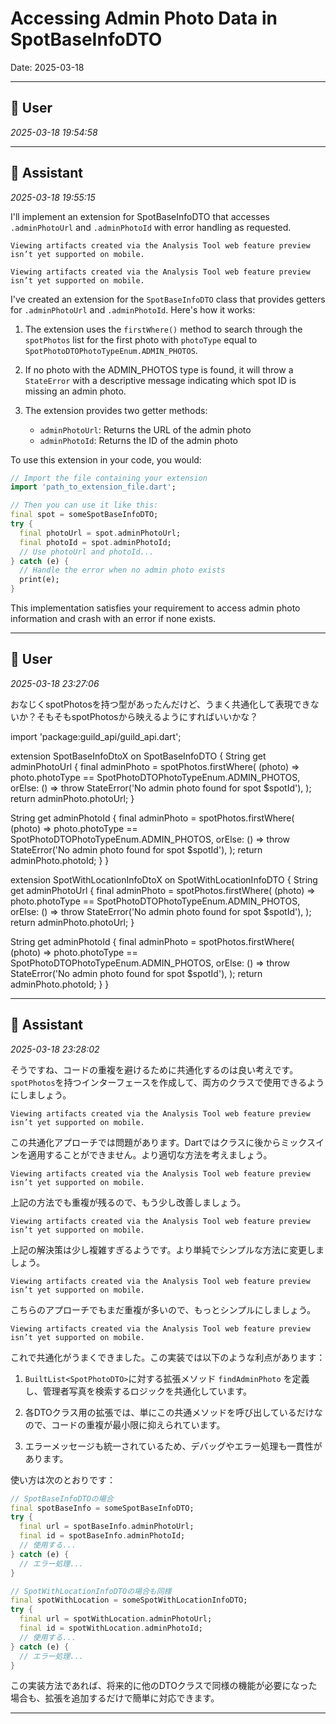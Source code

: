 # Accessing Admin Photo Data in SpotBaseInfoDTO

Date: 2025-03-18

---

## 👤 User
*2025-03-18 19:54:58*



---

## 🤖 Assistant
*2025-03-18 19:55:15*

I'll implement an extension for SpotBaseInfoDTO that accesses `.adminPhotoUrl` and `.adminPhotoId` with error handling as requested.
```
Viewing artifacts created via the Analysis Tool web feature preview isn’t yet supported on mobile.
```


```
Viewing artifacts created via the Analysis Tool web feature preview isn’t yet supported on mobile.
```



I've created an extension for the `SpotBaseInfoDTO` class that provides getters for `.adminPhotoUrl` and `.adminPhotoId`. Here's how it works:

1. The extension uses the `firstWhere()` method to search through the `spotPhotos` list for the first photo with `photoType` equal to `SpotPhotoDTOPhotoTypeEnum.ADMIN_PHOTOS`.

2. If no photo with the ADMIN_PHOTOS type is found, it will throw a `StateError` with a descriptive message indicating which spot ID is missing an admin photo.

3. The extension provides two getter methods:
   - `adminPhotoUrl`: Returns the URL of the admin photo
   - `adminPhotoId`: Returns the ID of the admin photo

To use this extension in your code, you would:

```dart
// Import the file containing your extension
import 'path_to_extension_file.dart';

// Then you can use it like this:
final spot = someSpotBaseInfoDTO;
try {
  final photoUrl = spot.adminPhotoUrl;
  final photoId = spot.adminPhotoId;
  // Use photoUrl and photoId...
} catch (e) {
  // Handle the error when no admin photo exists
  print(e);
}
```

This implementation satisfies your requirement to access admin photo information and crash with an error if none exists.

---

## 👤 User
*2025-03-18 23:27:06*

おなじくspotPhotosを持つ型があったんだけど、うまく共通化して表現できないか？そもそもspotPhotosから映えるようにすればいいかな？

import 'package:guild_api/guild_api.dart';

extension SpotBaseInfoDtoX on SpotBaseInfoDTO {
  String get adminPhotoUrl {
    final adminPhoto = spotPhotos.firstWhere(
      (photo) =&gt; photo.photoType == SpotPhotoDTOPhotoTypeEnum.ADMIN_PHOTOS,
      orElse: () =&gt; throw StateError('No admin photo found for spot $spotId'),
    );
    return adminPhoto.photoUrl;
  }

  String get adminPhotoId {
    final adminPhoto = spotPhotos.firstWhere(
      (photo) =&gt; photo.photoType == SpotPhotoDTOPhotoTypeEnum.ADMIN_PHOTOS,
      orElse: () =&gt; throw StateError('No admin photo found for spot $spotId'),
    );
    return adminPhoto.photoId;
  }
}

extension SpotWithLocationInfoDtoX on SpotWithLocationInfoDTO {
  String get adminPhotoUrl {
    final adminPhoto = spotPhotos.firstWhere(
      (photo) =&gt; photo.photoType == SpotPhotoDTOPhotoTypeEnum.ADMIN_PHOTOS,
      orElse: () =&gt; throw StateError('No admin photo found for spot $spotId'),
    );
    return adminPhoto.photoUrl;
  }

  String get adminPhotoId {
    final adminPhoto = spotPhotos.firstWhere(
      (photo) =&gt; photo.photoType == SpotPhotoDTOPhotoTypeEnum.ADMIN_PHOTOS,
      orElse: () =&gt; throw StateError('No admin photo found for spot $spotId'),
    );
    return adminPhoto.photoId;
  }
}

---

## 🤖 Assistant
*2025-03-18 23:28:02*

そうですね、コードの重複を避けるために共通化するのは良い考えです。`spotPhotos`を持つインターフェースを作成して、両方のクラスで使用できるようにしましょう。
```
Viewing artifacts created via the Analysis Tool web feature preview isn’t yet supported on mobile.
```



この共通化アプローチでは問題があります。Dartではクラスに後からミックスインを適用することができません。より適切な方法を考えましょう。
```
Viewing artifacts created via the Analysis Tool web feature preview isn’t yet supported on mobile.
```



上記の方法でも重複が残るので、もう少し改善しましょう。
```
Viewing artifacts created via the Analysis Tool web feature preview isn’t yet supported on mobile.
```





上記の解決策は少し複雑すぎるようです。より単純でシンプルな方法に変更しましょう。
```
Viewing artifacts created via the Analysis Tool web feature preview isn’t yet supported on mobile.
```





こちらのアプローチでもまだ重複が多いので、もっとシンプルにしましょう。
```
Viewing artifacts created via the Analysis Tool web feature preview isn’t yet supported on mobile.
```





これで共通化がうまくできました。この実装では以下のような利点があります：

1. `BuiltList<SpotPhotoDTO>`に対する拡張メソッド `findAdminPhoto` を定義し、管理者写真を検索するロジックを共通化しています。

2. 各DTOクラス用の拡張では、単にこの共通メソッドを呼び出しているだけなので、コードの重複が最小限に抑えられています。

3. エラーメッセージも統一されているため、デバッグやエラー処理も一貫性があります。

使い方は次のとおりです：

```dart
// SpotBaseInfoDTOの場合
final spotBaseInfo = someSpotBaseInfoDTO;
try {
  final url = spotBaseInfo.adminPhotoUrl;
  final id = spotBaseInfo.adminPhotoId;
  // 使用する...
} catch (e) {
  // エラー処理...
}

// SpotWithLocationInfoDTOの場合も同様
final spotWithLocation = someSpotWithLocationInfoDTO;
try {
  final url = spotWithLocation.adminPhotoUrl;
  final id = spotWithLocation.adminPhotoId;
  // 使用する...
} catch (e) {
  // エラー処理...
}
```

この実装方法であれば、将来的に他のDTOクラスで同様の機能が必要になった場合も、拡張を追加するだけで簡単に対応できます。

---

